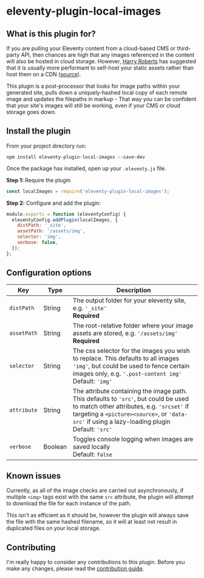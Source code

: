 # eleventy-plugin-local-images

## What is this plugin for?

If you are pulling your Eleventy content from a cloud-based CMS or third-party API, then chances are high that any images referenced in the content will also be hosted in cloud storage. However, [Harry Roberts](https://twitter.com/@csswizardry) has suggested that it is usually more performant to self-host your static assets rather than host them on a CDN ([source](https://csswizardry.com/2019/05/self-host-your-static-assets/)).

This plugin is a post-processor that looks for image paths within your generated site, pulls down a uniquely-hashed local copy of each remote image and updates the filepaths in markup - That way you can be confident that your site's images will still be working, even if your CMS or cloud storage goes down.

## Install the plugin

From your project directory run:

```
npm install eleventy-plugin-local-images --save-dev
```

Once the package has installed, open up your `.eleventy.js` file.

**Step 1:** Require the plugin

```js
const localImages = require('eleventy-plugin-local-images');
```

**Step 2:** Configure and add the plugin:

```js
module.exports = function (eleventyConfig) {
  eleventyConfig.addPlugin(localImages, {
    distPath: '_site',
    assetPath: '/assets/img',
    selector: 'img',
    verbose: false,
  });
};
```

## Configuration options

| Key         | Type    | Description                                                                                                                                                                                                                            |
| ----------- | ------- | -------------------------------------------------------------------------------------------------------------------------------------------------------------------------------------------------------------------------------------- |
| `distPath`  | String  | The output folder for your eleventy site, e.g. `'_site'`<br>**Required**                                                                                                                                                               |
| `assetPath` | String  | The root-relative folder where your image assets are stored, e.g. `'/assets/img'`<br>**Required**                                                                                                                                      |
| `selector`  | String  | The css selector for the images you wish to replace. This defaults to all images `'img'`, but could be used to fence certain images only, e.g. `'.post-content img'`<br>Default: `'img'`                                               |
| `attribute` | String  | The attribute containing the image path. This defaults to `'src'`, but could be used to match other attributes, e.g. `'srcset'` if targeting a `<picture><source>`, or `'data-src'` if using a lazy-loading plugin<br>Default: `'src'` |
| `verbose`   | Boolean | Toggles console logging when images are saved locally<br>Default: `false`                                                                                                                                                              |

## Known issues

Currently, as all of the image checks are carried out asynchronously, if multiple `<img>` tags exist with the same `src` attribute, the plugin will attempt to download the file for each instance of the path.

This isn't as efficient as it should be, however the plugin will always save the file with the same hashed filename, so it will at least not result in duplicated files on your local storage.

## Contributing

I'm really happy to consider any contributions to this plugin. Before you make any changes, please read the [contribution guide](https://github.com/robb0wen/eleventy-plugin-local-images/blob/master/CONTRIBUTING.md).
